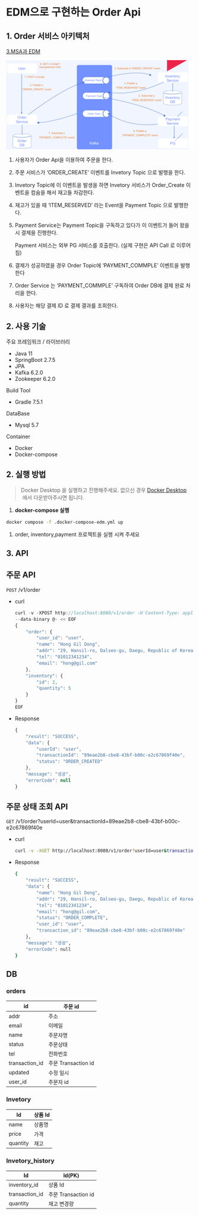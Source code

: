 # EDM으로 구현하는 Order Api

## 1. Order 서비스 아키텍처

[3.MSA과 EDM](https://www.notion.so/3-MSA-EDM-a8eb91c9d6bf453d9a510e0bce75b107) 

![Untitled](images/Untitled.png)

1. 사용자가 Order Api을 이용하여 주문을 한다. 
2. 주문 서비스가  ‘ORDER_CREATE’ 이벤트를 Invetory Topic 으로 발행을 한다. 
3. Invetory Topic에 이 이벤트을 발생을 하면 Invetory 서비스가 Order_Create 이벤트을 컴슘을 해서 재고들 차감한다. 
4. 재고가 있을 때 ‘ITEM_RESERVED’ 라는 Event을 Payment Topic 으로 발행한다. 
5. Payment Service는 Payment Topic을 구독하고 있다가 이 이벤트가 들어 왔을 시 결제을 진행한다. 
    
    Payment 서비스는 외부 PG 서비스를 호출한다. (실제 구현은 API Call 로 이루어짐)
    
6. 결제가 성공하였을 경우  Order Topic에 ‘PAYMENT_COMMPLE’ 이벤트을 발행한다
7. Order Service 는 ‘PAYMENT_COMMPLE’ 구독하여 Order DB에 결제 완료 처리을 한다. 
8. 사용자는 해당 결제 ID 로 결제 결과를 조회한다. 

## 2. 사용 기술

주요 프레임워크 / 라이브러리

- Java 11
- SpringBoot 2.7.5
- JPA
- Kafka 6.2.0
- Zookeeper 6.2.0

Build Tool

- Gradle 7.5.1

DataBase

- Mysql 5.7

Container

- Docker
- Docker-compose

## 2. 실행 방법

> Docker Desktop 을 실행하고 진행해주세요. 없으신 경우 [Docker Desktop](https://www.docker.com/products/docker-desktop/)  에서 다운받아주시면 됩니다.
> 
1. ****docker-compose 실행****

```bash
docker compose -f .docker-compose-edm.yml up
```

1. order, inventory,payment 프로젝트을 실행 시켜 주세요

## 3. API

## 주문 API

`POST` /v1/order

- curl
    
    ```jsx
    curl -v -XPOST http://localhost:8080/v1/order -H'Content-Type: application/json' \
    --data-binary @- << EOF
    {
        "order": {
            "user_id": "user",
            "name": "Hong Gil Dong",
            "addr": "29, Hansil-ro, Dalseo-gu, Daegu, Republic of Korea",
            "tel": "01012341234",
            "email": "hong@gil.com"
        },
        "inventory": {
            "id": 2, 
            "quantity": 5
        }
    } 
    EOF
    ```
    
- Response
    
    ```jsx
    {
        "result": "SUCCESS",
        "data": {
            "userId": "user",
            "transactionId": "89eae2b8-cbe8-43bf-b00c-e2c67869f40e",
            "status": "ORDER_CREATED"
        },
        "message": "성공",
        "errorCode": null
    }
    ```
    

## 주문 상태 조회 API

`GET` /v1/order?userId=user&transactionId=89eae2b8-cbe8-43bf-b00c-e2c67869f40e

- curl
    
    ```bash
    curl -v -XGET http://localhost:8080/v1/order?userId=user&transactionId=89eae2b8-cbe8-43bf-b00c-e2c67869f40e
    ```
    
- Response
    
    ```bash
    {
        "result": "SUCCESS",
        "data": {
            "name": "Hong Gil Dong",
            "addr": "29, Hansil-ro, Dalseo-gu, Daegu, Republic of Korea",
            "tel": "01012341234",
            "email": "hong@gil.com",
            "status": "ORDER_COMPLETE",
            "user_id": "user",
            "transaction_id": "89eae2b8-cbe8-43bf-b00c-e2c67869f40e"
        },
        "message": "성공",
        "errorCode": null
    }
    ```
    
## DB

### orders

| id | 주문 id |
| --- | --- |
| addr | 주소 |
| email | 이메일 |
| name | 주문자명 |
| status | 주문상태 |
| tel | 전화번호 |
| transaction_id | 주문 Transaction id |
| updated | 수정 일시  |
| user_id | 주문자 id |

### Invetory

| Id | 상품 Id |
| --- | --- |
| name | 상품명 |
| price | 가격 |
| quantity | 재고 |

### Invetory_history

| Id | Id(PK) |
| --- | --- |
| inventory_id | 상품 Id |
| transaction_id | 주문 Transaction id |
| quantity | 재고 변경량 |
